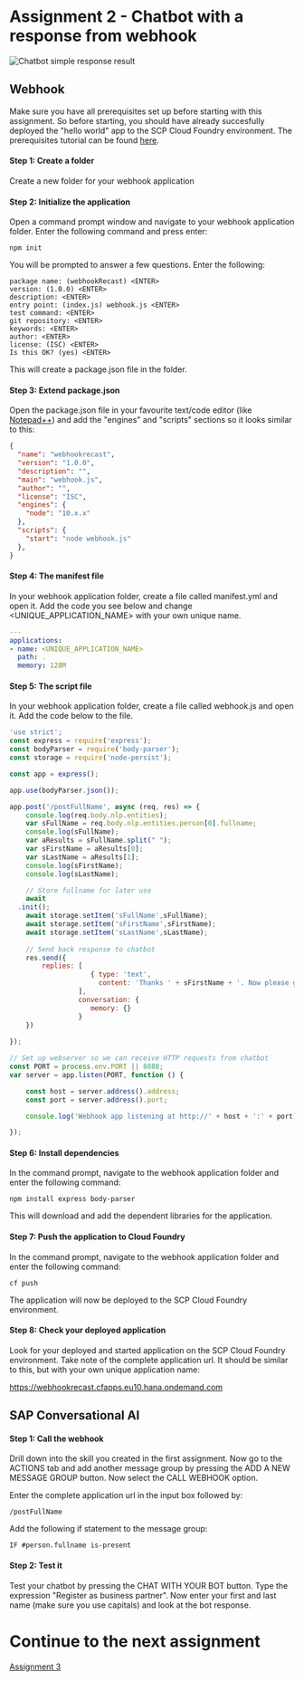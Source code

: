 # Assignment 2 - Chatbot with a response from webhook

![Chatbot simple response result]()

## Webhook
Make sure you have all prerequisites set up before starting with this assignment. So before starting, you should have already succesfully deployed the "hello world" app to the SCP Cloud Foundry environment. The prerequisites tutorial can be found [here](https://help.sap.com/viewer/65de2977205c403bbc107264b8eccf4b/Cloud/en-US/772b45ce6c46492b908d4c985add932a.html).

#### Step 1: Create a folder
Create a new folder for your webhook application

#### Step 2: Initialize the application
Open a command prompt window and navigate to your webhook application folder. Enter the following command and press enter:

```
npm init
```

You will be prompted to answer a few questions. Enter the following:

```
package name: (webhookRecast) <ENTER>
version: (1.0.0) <ENTER>
description: <ENTER>
entry point: (index.js) webhook.js <ENTER>
test command: <ENTER>
git repository: <ENTER>
keywords: <ENTER>
author: <ENTER>
license: (ISC) <ENTER>
Is this OK? (yes) <ENTER>
```

This will create a package.json file in the folder.

#### Step 3: Extend package.json
Open the package.json file in your favourite text/code editor (like [Notepad++](https://notepad-plus-plus.org/download/v7.7.1.html)) and add the "engines" and "scripts" sections so it looks similar to this:

```json
{
  "name": "webhookrecast",
  "version": "1.0.0",
  "description": "",
  "main": "webhook.js",
  "author": "",
  "license": "ISC",
  "engines": {
    "node": "10.x.x"
  },  
  "scripts": {
    "start": "node webhook.js"
  },
}
```

#### Step 4: The manifest file
In your webhook application folder, create a file called manifest.yml and open it. Add the code you see below and change <UNIQUE_APPLICATION_NAME> with your own unique name.

```yaml
---
applications:
- name: <UNIQUE_APPLICATION_NAME>
  path: .
  memory: 128M
```

#### Step 5: The script file
In your webhook application folder, create a file called webhook.js and open it. Add the code below to the file.

```javascript
'use strict';
const express = require('express');
const bodyParser = require('body-parser');
const storage = require('node-persist');

const app = express();

app.use(bodyParser.json());

app.post('/postFullName', async (req, res) => {
	console.log(req.body.nlp.entities);
	var sFullName = req.body.nlp.entities.person[0].fullname;
	console.log(sFullName);
	var aResults = sFullName.split(" ");
	var sFirstName = aResults[0];
	var sLastName = aResults[1];
	console.log(sFirstName);
	console.log(sLastName);

	// Store fullname for later use
	await 
  .init();
	await storage.setItem('sFullName',sFullName);
	await storage.setItem('sFirstName',sFirstName);
	await storage.setItem('sLastName',sLastName);
	
	// Send back response to chatbot
	res.send({
		replies: [
					{ type: 'text',
					  content: 'Thanks ' + sFirstName + '. Now please give me your postal code and house number.' }
				 ],
				 conversation: {
					memory: {}
				 }
	})
	
});

// Set up webserver so we can receive HTTP requests from chatbot
const PORT = process.env.PORT || 8088;
var server = app.listen(PORT, function () {

    const host = server.address().address;
    const port = server.address().port;

    console.log('Webhook app listening at http://' + host + ':' + port);

});
```

#### Step 6: Install dependencies
In the command prompt, navigate to the webhook application folder and enter the following command:

```
npm install express body-parser
````
This will download and add the dependent libraries for the application.

#### Step 7: Push the application to Cloud Foundry
In the command prompt, navigate to the webhook application folder and enter the following command: 

```
cf push
```
The application will now be deployed to the SCP Cloud Foundry environment.

#### Step 8: Check your deployed application
Look for your deployed and started application on the SCP Cloud Foundry environment. Take note of the complete application url. It should be similar to this, but with your own unique application name:

https://webhookrecast.cfapps.eu10.hana.ondemand.com

## SAP Conversational AI

#### Step 1: Call the webhook
Drill down into the skill you created in the first assignment. Now go to the ACTIONS tab and add another message group by pressing the ADD A NEW MESSAGE GROUP button. Now select the CALL WEBHOOK option.

Enter the complete application url in the input box followed by:
```
/postFullName
```
Add the following if statement to the message group:
```
IF #person.fullname is-present
```

#### Step 2: Test it
Test your chatbot by pressing the CHAT WITH YOUR BOT button. Type the expression "Register as business partner". Now enter your first and last name (make sure you use capitals) and look at the bot response.

# Continue to the next assignment
[Assignment 3](https://github.com/iemkek/SAP_Conversational_AI_Assignments/tree/3_Address_lookup_and_user_interaction)
